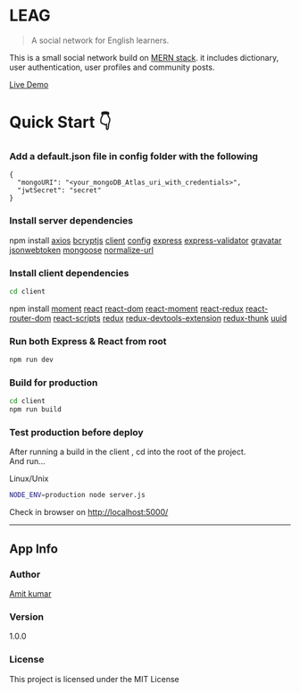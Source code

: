 # LEAG
> A social network for English learners. 

This is a small social network build on [MERN stack](https://medium.com/@blockchain_simplified/what-is-mern-stack-9c867dbad302).
it  includes dictionary, user authentication, user profiles and community  posts.

[Live Demo](http://welcometoleag.herokuapp.com)

# Quick Start 👇

### Add a default.json file in config folder with the following

```
{
  "mongoURI": "<your_mongoDB_Atlas_uri_with_credentials>",
  "jwtSecret": "secret"
}
```

### Install server dependencies


 npm install [axios](https://www.npmjs.com/package/axios)
[bcryptjs](https://www.npmjs.com/package/bcryptjs)
[client](https://www.npmjs.com/package/client)
[config](https://www.npmjs.com/package/config)
[express](https://www.npmjs.com/package/express)
[express-validator](https://www.npmjs.com/package/express-validator)
[gravatar](https://www.npmjs.com/package/gravator)
[jsonwebtoken](https://www.npmjs.com/package/jsonwebtoken)
[mongoose](https://www.npmjs.com/package/mongoose)
[normalize-url](https://www.npmjs.com/package/normalize-url)



### Install client dependencies

```bash
cd client
```
npm install  [moment](https://www.npmjs.com/package/moment)
[react](https://www.npmjs.com/package/react)
[react-dom](https://www.npmjs.com/package/react-dom)
  [react-moment](https://www.npmjs.com/package/react-moment)
   [react-redux](https://www.npmjs.com/package/react-redux)
    [react-router-dom](https://www.npmjs.com/package/react-router-dom)
    [react-scripts](https://www.npmjs.com/package/react-scripts)
   [redux](https://www.npmjs.com/package/redux)
   [redux-devtools-extension](https://www.npmjs.com/package/redux-devtools-extension)
    [redux-thunk](https://www.npmjs.com/package/redux-thunk)
    [uuid](https://www.npmjs.com/package/uuid)


### Run both Express & React from root

```bash
npm run dev
```

### Build for production

```bash
cd client
npm run build
```

### Test production before deploy

After running a build in the client , cd into the root of the project.  
And run...

Linux/Unix 
```bash
NODE_ENV=production node server.js
```


Check in browser on [http://localhost:5000/](http://localhost:5000/)


---

## App Info

### Author

[Amit kumar](http://www.amitkumar.tech)

### Version

1.0.0

### License

This project is licensed under the MIT License
